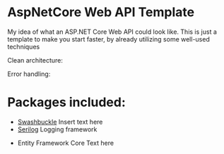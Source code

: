 # AspNetCore Web API Template
My idea of what an ASP.NET Core Web API could look like. This is just a template to make you start faster, by already utilizing some well-used techniques

Clean architecture:

Error handling:

# Packages included:
* [Swashbuckle](https://www.nuget.org/packages/swashbuckle.aspnetcore/)
        Insert text here
* [Serilog](https://github.com/serilog/serilog-aspnetcore)
        Logging framework
- Entity Framework Core
        Text here